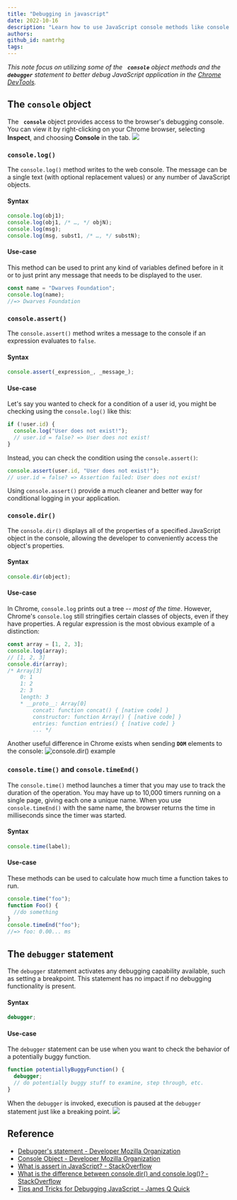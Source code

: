 ```yaml
---
title: "Debugging in javascript"
date: 2022-10-16
description: "Learn how to use JavaScript console methods like console.log, console.assert, console.dir, console.time, and the debugger statement to effectively debug code in Chrome DevTools."
authors: 
github_id: namtrhg
tags: 
---
```


_This note focus on utilizing some of the **` console`** object methods and the **` debugger`** statement to better debug JavaScript application in the [Chrome DevTools](https://developer.chrome.com/docs/devtools/)._

## The `console` object

The **` console`** object provides access to the browser's debugging console. You can view it by right-clicking on your Chrome browser, selecting **Inspect**, and choosing **Console** in the tab.
![](assets/debugging-in-javascript_chrome_devtools's_console_tab.webp)

### `console.log()`

The `console.log()` method writes to the web console. The message can be a single text (with optional replacement values) or any number of JavaScript objects.

#### Syntax

```js
console.log(obj1);
console.log(obj1, /* …, */ objN);
console.log(msg);
console.log(msg, subst1, /* …, */ substN);
```

#### Use-case

This method can be used to print any kind of variables defined before in it or to just print any message that needs to be displayed to the user.

```js
const name = "Dwarves Foundation";
console.log(name);
//=> Dwarves Foundation
```

### `console.assert()`

The `console.assert()` method writes a message to the console if an expression evaluates to `false`.

#### Syntax

```js
console.assert(_expression_, _message_);
```

#### Use-case

Let's say you wanted to check for a condition of a user id, you might be checking using the `console.log()` like this:

```js
if (!user.id) {
  console.log("User does not exist!");
  // user.id = false? => User does not exist!
}
```

Instead, you can check the condition using the `console.assert()`:

```js
console.assert(user.id, "User does not exist!");
// user.id = false? => Assertion failed: User does not exist!
```

Using `console.assert()` provide a much cleaner and better way for conditional logging in your application.

### `console.dir()`

The `console.dir()` displays all of the properties of a specified JavaScript object in the console, allowing the developer to conveniently access the object's properties.

#### Syntax

```js
console.dir(object);
```

#### Use-case

In Chrome, `console.log` prints out a tree -- _most of the time_. However, Chrome's `console.log` still stringifies certain classes of objects, even if they have properties. A regular expression is the most obvious example of a distinction:

```js
const array = [1, 2, 3];
console.log(array);
// [1, 2, 3]
console.dir(array);
/* Array[3]
    0: 1
    1: 2
    2: 3
    length: 3
    * __proto__: Array[0]
        concat: function concat() { [native code] }
        constructor: function Array() { [native code] }
        entries: function entries() { [native code] }
        ... */
```

Another useful difference in Chrome exists when sending **`DOM`** elements to the console:
![console.dir() example](<console.dir()_example.jpg>)

### `console.time()` and `console.timeEnd()`

The `console.time()` method launches a timer that you may use to track the duration of the operation. You may have up to 10,000 timers running on a single page, giving each one a unique name. When you use `console.timeEnd()` with the same name, the browser returns the time in milliseconds since the timer was started.

#### Syntax

```js
console.time(label);
```

#### Use-case

These methods can be used to calculate how much time a function takes to run.

```js
console.time("foo");
function Foo() {
  //do something
}
console.timeEnd("foo");
//=> foo: 0.00... ms
```

## The `debugger` statement

The `debugger` statement activates any debugging capability available, such as setting a breakpoint. This statement has no impact if no debugging functionality is present.

#### Syntax

```js
debugger;
```

#### Use-case

The `debugger` statement can be use when you want to check the behavior of a potentially buggy function.

```js
function potentiallyBuggyFunction() {
  debugger;
  // do potentially buggy stuff to examine, step through, etc.
}
```

When the `debugger` is invoked, execution is paused at the `debugger` statement just like a breaking point.
![](assets/debugging-in-javascript_debugger_example.webp)

## Reference

- [Debugger's statement - Developer Mozilla Organization](https://developer.mozilla.org/en-US/docs/Web/JavaScript/Reference/Statements/debugger?retiredLocale=vi)
- [Console Object - Developer Mozilla Organization](https://developer.mozilla.org/en-US/docs/Web/API/console)
- [What is assert in JavaScript? - StackOverflow](https://stackoverflow.com/questions/15313418/what-is-assert-in-javascript)
- [What is the difference between console.dir() and console.log()? - StackOverflow](https://stackoverflow.com/questions/11954152/whats-the-difference-between-console-dir-and-console-log)
- [Tips and Tricks for Debugging JavaScript - James Q Quick](https://www.youtube.com/watch?v=_QtUGdaCb1c&t=701s)
